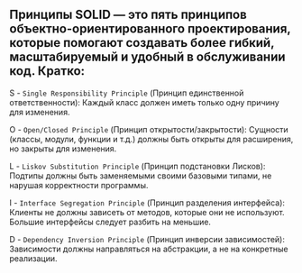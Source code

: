 ## Принципы SOLID — это пять принципов объектно-ориентированного проектирования, которые помогают создавать более гибкий, масштабируемый и удобный в обслуживании код. Кратко:

S - `Single Responsibility Principle` 
(Принцип единственной ответственности): Каждый класс должен иметь только одну причину для изменения.

O - `Open/Closed Principle` 
(Принцип открытости/закрытости): Сущности (классы, модули, функции и т.д.) должны быть открыты для расширения, но закрыты для изменения.

L - `Liskov Substitution Principle` 
(Принцип подстановки Лисков): Подтипы должны быть заменяемыми своими базовыми типами, не нарушая корректности программы.

I - `Interface Segregation Principle` 
(Принцип разделения интерфейса): Клиенты не должны зависеть от методов, которые они не используют. Большие интерфейсы следует разбить на меньшие.

D - `Dependency Inversion Principle` 
(Принцип инверсии зависимостей): Зависимости должны направляться на абстракции, а не на конкретные реализации.
